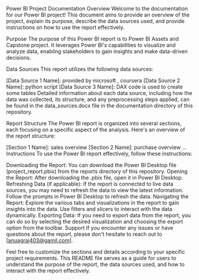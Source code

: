 Power BI Project Documentation
Overview
Welcome to the documentation for our Power BI project! This document aims to provide an overview of the project, explain its purpose, describe the data sources used, and provide instructions on how to use the report effectively.

Purpose
The purpose of this Power BI report is to  Power BI Assets and Capstone project. It leverages Power BI's capabilities to visualize and analyze data, enabling stakeholders to gain insights and make data-driven decisions.

Data Sources
This report utilizes the following data sources:

[Data Source 1 Name]: provided by microsoft , coursera
[Data Source 2 Name]: python script
[Data Source 3 Name]: DAX code is used to create some tables
Detailed information about each data source, including how the data was collected, its structure, and any preprocessing steps applied, can be found in the data_sources.docx file in the documentation directory of this repository.

Report Structure
The Power BI report is organized into several sections, each focusing on a specific aspect of the analysis. Here's an overview of the report structure:

[Section 1 Name]: sales overview
[Section 2 Name]: purchase overview
...
Instructions
To use the Power BI report effectively, follow these instructions:

Downloading the Report: You can download the Power BI Desktop file (project_report.pbix) from the reports directory of this repository.
Opening the Report: After downloading the .pbix file, open it in Power BI Desktop.
Refreshing Data (if applicable): If the report is connected to live data sources, you may need to refresh the data to view the latest information. Follow the prompts in Power BI Desktop to refresh the data.
Navigating the Report: Explore the various tabs and visualizations in the report to gain insights into the data. Use filters and slicers to interact with the data dynamically.
Exporting Data: If you need to export data from the report, you can do so by selecting the desired visualization and choosing the export option from the toolbar.
Support
If you encounter any issues or have questions about the report, please don't hesitate to reach out to [anuagraj403@gamil.com].

Feel free to customize the sections and details according to your specific project requirements. This README file serves as a guide for users to understand the purpose of the report, the data sources used, and how to interact with the report effectively.






